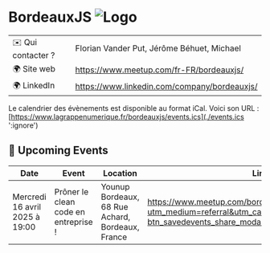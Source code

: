 # BordeauxJS ![Logo](./logo-bordeauxjs.jpeg ':size=100')

|                                |     |
| ------------------------------ | --- |
| ✉️ Qui contacter ?              | Florian Vander Put, Jérôme Béhuet, Michael |
| 🌍 Site web                    | https://www.meetup.com/fr-FR/bordeauxjs/ |
| 🌍 LinkedIn                    | https://www.linkedin.com/company/bordeauxjs/ |

Le calendrier des évènements est disponible au format iCal.
Voici son URL : [https://www.lagrappenumerique.fr/bordeauxjs/events.ics](./events.ics ':ignore')

<!-- EVENTS:START -->
## 📅 Upcoming Events

| Date | Event | Location | Link |
|------|--------|----------|------|
| Mercredi 16 avril 2025 à 19:00 | Prôner le clean code en entreprise ! | Younup Bordeaux, 68 Rue Achard, Bordeaux, France | https://www.meetup.com/bordeauxjs/events/306681942/?utm_medium=referral&utm_campaign=share-btn_savedevents_share_modal&utm_source=link |
<!-- EVENTS:END -->